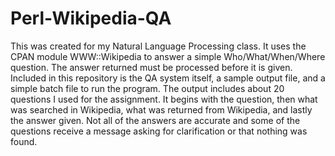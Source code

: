 # Perl-Wikipedia-QA
This was created for my Natural Language Processing class.  It uses the CPAN module WWW::Wikipedia to answer a simple Who/What/When/Where question.  The answer returned must be processed before it is given.  Included in this repository is the QA system itself, a sample output file, and a simple batch file to run the program.  The output includes about 20 questions I used for the assignment.  It begins with the question, then what was searched in Wikipedia, what was returned from Wikipedia, and lastly the answer given.  Not all of the answers are accurate and some of the questions receive a message asking for clarification or that nothing was found.
